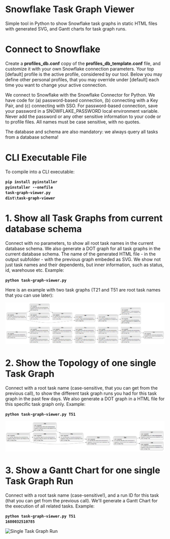 Snowflake Task Graph Viewer
===========================

Simple tool in Python to show Snowflake task graphs in static HTML files with generated SVG, and Gantt charts for task graph runs.

# Connect to Snowflake

Create a **profiles_db.conf** copy of the **profiles_db_template.conf** file, and customize it with your own Snowflake connection parameters. Your top [default] profile is the active profile, considered by our tool. Below you may define other personal profiles, that you may override under [default] each time you want to change your active connection.

We connect to Snowflake with the Snowflake Connector for Python. We have code for (a) password-based connection, (b) connecting with a Key Pair, and (c) connecting with SSO. For password-based connection, save your password in a SNOWFLAKE_PASSWORD local environment variable. Never add the password or any other sensitive information to your code or to profile files. All names must be case sensitive, with no quotes.

The database and schema are also mandatory: we always query all tasks from a database schema!

# CLI Executable File

To compile into a CLI executable:

**<code>pip install pyinstaller</code>**  
**<code>pyinstaller --onefile task-graph-viewer.py</code>**  
**<code>dist\task-graph-viewer</code>**  

# 1. Show all Task Graphs from current database schema

Connect with no parameters, to show all root task names in the current database schema. We also generate a DOT graph for all task graphs in the current database schema. The name of the generated HTML file - in the output subfolder - with the previous graph embeded as SVG. We show not just task names and their dependents, but inner information, such as status, id, warehouse etc. Example:
 
**<code>python task-graph-viewer.py</code>**  

Here is an example with two task graphs (T21 and T51 are root task names that you can use later):

![All Task Graphs](/images/schema-tasks.png)

# 2. Show the Topology of one single Task Graph

Connect with a root task name (case-sensitive, that you can get from the previous call), to show the different task graph runs you had for this task graph in the past few days. We also generate a DOT graph in a HTML file for this specific task graph only. Example:

**<code>python task-graph-viewer.py T51</code>**  

![Single Task Graph](/images/task-graph-51.png)

# 3. Show a Gantt Chart for one single Task Graph Run

Connect with a root task name (case-sensitive!), and a run ID for this task (that you can get from the previous call). We'll generate a Gantt Chart for the execution of all related tasks. Example:

**<code>python task-graph-viewer.py T51 1680032510785</code>**  

![Single Task Graph Run](/images/task-graph-run-51.png)
